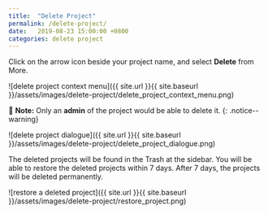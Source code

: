 ```yaml
---
title:  "Delete Project"
permalink: /delete-project/
date:   2019-08-23 15:00:00 +0800
categories: delete project
---
```

Click on the arrow icon beside your project name, and select **Delete** from More.

![delete project context menu]({{ site.url }}{{ site.baseurl }}/assets/images/delete-project/delete_project_context_menu.png)

📝 **Note:** Only an **admin** of the project would be able to delete it.
{: .notice--warning}

![delete project dialogue]({{ site.url }}{{ site.baseurl }}/assets/images/delete-project/delete_project_dialogue.png)

The deleted projects will be found in the Trash at the sidebar. You will be able to restore the deleted projects within 7 days. After 7 days, the projects will be deleted permanently.


![restore a deleted project]({{ site.url }}{{ site.baseurl }}/assets/images/delete-project/restore_project.png)
